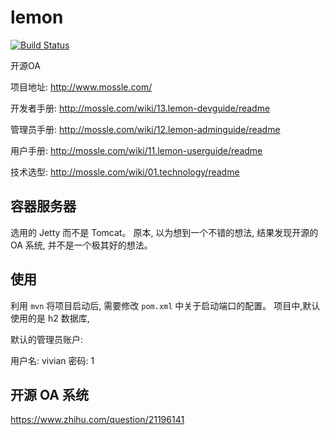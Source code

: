 lemon
=====

[![Build Status](https://travis-ci.org/xuhuisheng/lemon.png)](https://travis-ci.org/xuhuisheng/lemon)

开源OA

项目地址: http://www.mossle.com/

开发者手册: http://mossle.com/wiki/13.lemon-devguide/readme

管理员手册: http://mossle.com/wiki/12.lemon-adminguide/readme

用户手册: http://mossle.com/wiki/11.lemon-userguide/readme

技术选型: http://mossle.com/wiki/01.technology/readme

## 容器服务器

选用的 Jetty 而不是 Tomcat。 原本, 以为想到一个不错的想法, 结果发现开源的 OA 系统, 并不是一个极其好的想法。

## 使用

利用 `mvn` 将项目启动后, 需要修改 `pom.xml` 中关于启动端口的配置。 项目中,默认使用的是 h2 数据库,

默认的管理员账户:

用户名: vivian
密码: 1

## 开源 OA 系统

https://www.zhihu.com/question/21196141